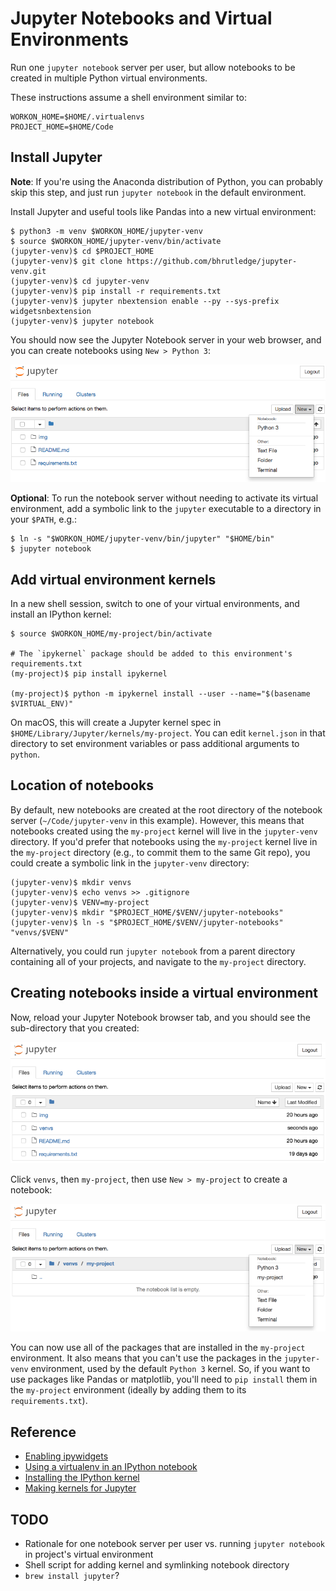 # Jupyter Notebooks and Virtual Environments

Run one `jupyter notebook` server per user, but allow notebooks to be created in multiple Python virtual environments.

These instructions assume a shell environment similar to:

```text
WORKON_HOME=$HOME/.virtualenvs
PROJECT_HOME=$HOME/Code
```


## Install Jupyter

**Note**: If you're using the Anaconda distribution of Python, you can probably skip this step, and just run `jupyter notebook` in the default environment.

Install Jupyter and useful tools like Pandas into a new virtual environment: 

```text
$ python3 -m venv $WORKON_HOME/jupyter-venv
$ source $WORKON_HOME/jupyter-venv/bin/activate
(jupyter-venv)$ cd $PROJECT_HOME
(jupyter-venv)$ git clone https://github.com/bhrutledge/jupyter-venv.git
(jupyter-venv)$ cd jupyter-venv
(jupyter-venv)$ pip install -r requirements.txt
(jupyter-venv)$ jupyter nbextension enable --py --sys-prefix widgetsnbextension
(jupyter-venv)$ jupyter notebook
```

You should now see the Jupyter Notebook server in your web browser, and you can create notebooks using `New > Python 3`:

![After install](img/nb-install.png)

**Optional**: To run the notebook server without needing to activate its virtual environment, add a symbolic link to the `jupyter` executable to a directory in your `$PATH`, e.g.:

```text
$ ln -s "$WORKON_HOME/jupyter-venv/bin/jupyter" "$HOME/bin"
$ jupyter notebook
```


## Add virtual environment kernels

In a new shell session, switch to one of your virtual environments, and install an IPython kernel:

```text
$ source $WORKON_HOME/my-project/bin/activate

# The `ipykernel` package should be added to this environment's requirements.txt
(my-project)$ pip install ipykernel

(my-project)$ python -m ipykernel install --user --name="$(basename $VIRTUAL_ENV)"
```

On macOS, this will create a Jupyter kernel spec in `$HOME/Library/Jupyter/kernels/my-project`. You can edit `kernel.json` in that directory to set environment variables or pass additional arguments to `python`.


## Location of notebooks

By default, new notebooks are created at the root directory of the notebook server (`~/Code/jupyter-venv` in this example). However, this means that notebooks created using the `my-project` kernel will live in the `jupyter-venv` directory. If you'd prefer that notebooks using the `my-project` kernel live in the `my-project` directory (e.g., to commit them to the same Git repo), you could create a symbolic link in the `jupyter-venv` directory:

```text
(jupyter-venv)$ mkdir venvs
(jupyter-venv)$ echo venvs >> .gitignore
(jupyter-venv)$ VENV=my-project
(jupyter-venv)$ mkdir "$PROJECT_HOME/$VENV/jupyter-notebooks"
(jupyter-venv)$ ln -s "$PROJECT_HOME/$VENV/jupyter-notebooks" "venvs/$VENV"
```

Alternatively, you could run `jupyter notebook` from a parent directory containing all of your projects, and navigate to the `my-project` directory.


## Creating notebooks inside a virtual environment

Now, reload your Jupyter Notebook browser tab, and you should see the sub-directory that you created:

![Project sub-directory](img/nb-venvs-dir.png)

Click `venvs`, then `my-project`, then use `New > my-project` to create a notebook:

![Project kernel](img/nb-my-project-kernel.png)

You can now use all of the packages that are installed in the `my-project` environment. It also means that you can't use the packages in the `jupyter-venv` environment, used by the default `Python 3` kernel. So, if you want to use packages like Pandas or matplotlib, you'll need to `pip install` them in the `my-project` environment (ideally by adding them to its `requirements.txt`).


## Reference

* [Enabling ipywidgets](https://ipywidgets.readthedocs.io/en/stable/user_install.html)
* [Using a virtualenv in an IPython notebook](http://help.pythonanywhere.com/pages/IPythonNotebookVirtualenvs)
* [Installing the IPython kernel](https://ipython.readthedocs.io/en/latest/install/kernel_install.html)
* [Making kernels for Jupyter](https://jupyter-client.readthedocs.io/en/latest/kernels.html)


## TODO

- Rationale for one notebook server per user vs. running `jupyter notebook` in project's virtual environment
- Shell script for adding kernel and symlinking notebook directory
- `brew install jupyter`?
